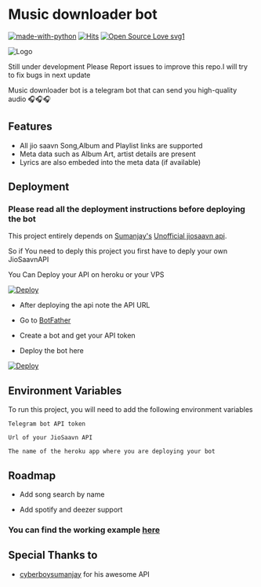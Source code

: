 # Music downloader bot

[![made-with-python](https://img.shields.io/badge/Made%20with-Python-1f425f.svg)](https://www.python.org/) [![Hits](https://hits.seeyoufarm.com/api/count/incr/badge.svg?url=https%3A%2F%2Fgithub.com%2Fanishgowda21%2FMusic-downloader-bot&count_bg=%239A27D4&title_bg=%23555555&icon=applemusic.svg&icon_color=%23E7E7E7&title=Views&edge_flat=false)](https://hits.seeyoufarm.com) [![Open Source Love svg1](https://badges.frapsoft.com/os/v1/open-source.svg?v=103)](https://github.com/ellerbrock/open-source-badges/)

![Logo](https://github.com/anishgowda21/Music-downloader-bot/raw/main/images/botimage.jpg)

Still under development Please Report issues to improve this repo.I will try to fix bugs in next update

Music downloader bot is a telegram bot that can send you high-quality audio 🎧🎧🎧

## Features

- All jio saavn Song,Album and Playlist links are supported
- Meta data such as Album Art, artist details are present
- Lyrics are also embeded into the meta data (if available)

## Deployment

### Please read all the deployment instructions before deploying the bot

This project entirely depends on [Sumanjay's](https://github.com/cyberboysumanjay)
[Unofficial jiosaavn api](https://github.com/cyberboysumanjay/JioSaavnAPI).

So if You need to deply this project you first have to deply your own JioSaavnAPI

You Can Deploy your API on heroku or your VPS

[![Deploy](https://www.herokucdn.com/deploy/button.svg)](https://heroku.com/deploy?template=https://github.com/anishgowda21/JioSaavnAPI/tree/master)

- After deploying the api note the API URL

- Go to [BotFather](https://telegram.dog/BotFather)

- Create a bot and get your API token

- Deploy the bot here

[![Deploy](https://www.herokucdn.com/deploy/button.svg)](https://dashboard.heroku.com/new?template=https://github.com/anishgowda21/Music-downloader-bot)

## Environment Variables

To run this project, you will need to add the following environment variables

`Telegram bot API token`

`Url of your JioSaavn API`

`The name of the heroku app where you are deploying your bot`

## Roadmap

- Add song search by name

- Add spotify and deezer support

### You can find the working example [here](https://telegram.dog/jiomusic_dlbot)

## Special Thanks to

- [cyberboysumanjay](https://github.com/cyberboysumanjay) for his awesome API
